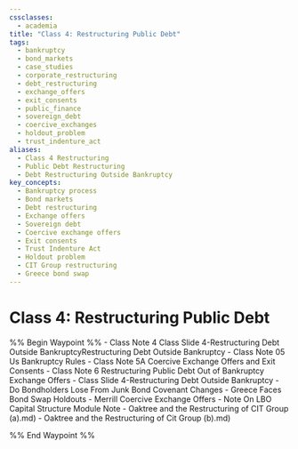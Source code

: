 ```yaml
---
cssclasses:
  - academia
title: "Class 4: Restructuring Public Debt"
tags:
  - bankruptcy
  - bond_markets
  - case_studies
  - corporate_restructuring
  - debt_restructuring
  - exchange_offers
  - exit_consents
  - public_finance
  - sovereign_debt
  - coercive_exchanges
  - holdout_problem
  - trust_indenture_act
aliases:
  - Class 4 Restructuring
  - Public Debt Restructuring
  - Debt Restructuring Outside Bankruptcy
key_concepts:
  - Bankruptcy process
  - Bond markets
  - Debt restructuring
  - Exchange offers
  - Sovereign debt
  - Coercive exchange offers
  - Exit consents
  - Trust Indenture Act
  - Holdout problem
  - CIT Group restructuring
  - Greece bond swap
---
```


# Class 4: Restructuring Public Debt
%% Begin Waypoint %%
	- Class Note 4 Class Slide 4-Restructuring Debt Outside BankruptcyRestructuring Debt Outside Bankruptcy
	- Class Note 05 Us Bankruptcy Rules
	- Class Note 5A Coercive Exchange Offers and Exit Consents
	- Class Note 6 Restructuring Public Debt Out of Bankruptcy Exchange Offers
	- Class Slide 4-Restructuring Debt Outside Bankruptcy
	- Do Bondholders Lose From Junk Bond Covenant Changes
	- Greece Faces Bond Swap Holdouts
	- Merrill Coercive Exchange Offers
	- Note On LBO Capital Structure Module Note
	- Oaktree and the Restructuring of CIT Group (a).md)
	- Oaktree and the Restructuring of Cit Group (b).md)

%% End Waypoint %%
